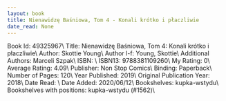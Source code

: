 ```yaml
---
layout: book
title: Nienawidzę Baśniowa, Tom 4 - Konali krótko i płaczliwie
date_read: None
---
```


Book Id: 49325967\ 
Title: Nienawidzę Baśniowa, Tom 4: Konali krótko i płaczliwie\ 
Author: Skottie Young\ 
Author l-f: Young, Skottie\ 
Additional Authors: Marceli Szpak\ 
ISBN: \ 
ISBN13: 9788381109260\ 
My Rating: 0\ 
Average Rating: 4.09\ 
Publisher: Non Stop Comics\ 
Binding: Paperback\ 
Number of Pages: 120\ 
Year Published: 2019\ 
Original Publication Year: 2018\ 
Date Read: \ 
Date Added: 2020/06/12\ 
Bookshelves: kupka-wstydu\ 
Bookshelves with positions: kupka-wstydu (#1562)\ 

